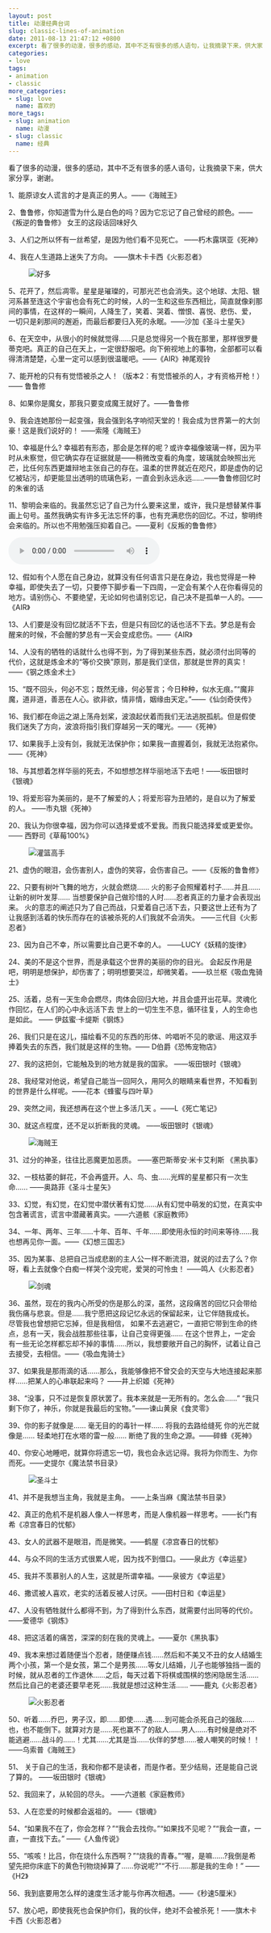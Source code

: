```yaml
---
layout: post
title: 动漫经典台词
slug: classic-lines-of-animation
date: 2011-08-13 21:47:12 +0800
excerpt: 看了很多的动漫，很多的感动，其中不乏有很多的感人语句，让我摘录下来，供大家分享，谢谢。
categories:
- love
tags:
- animation
- classic
more_categories:
- slug: love
  name: 喜欢的
more_tags:
- slug: animation
  name: 动漫
- slug: classic
  name: 经典
---
```


看了很多的动漫，很多的感动，其中不乏有很多的感人语句，让我摘录下来，供大家分享，谢谢。

1、能原谅女人谎言的才是真正的男人。——《海贼王》

2、鲁鲁修，你知道雪为什么是白色的吗？因为它忘记了自己曾经的颜色。——《叛逆的鲁鲁修》 女王的这段话回味好久

3、人们之所以怀有一丝希望，是因为他们看不见死亡。  ——朽木露琪亚《死神》

4、我在人生道路上迷失了方向。  ——旗木卡卡西《火影忍者》

<figure>
	<img src="{{ site.path.uploads }}2011/08/13/classic-lines-of-animation/all.jpg" alt="好多" />
</figure>

5、花开了，然后凋零。星星是璀璨的，可那光芒也会消失。这个地球、太阳、银河系甚至连这个宇宙也会有死亡的时候，人的一生和这些东西相比，简直就像刹那间的事情，在这样的一瞬间，人降生了，笑着、哭着、憎恨、喜悦、悲伤、爱， 一切只是刹那间的邂逅，而最后都要归入死的永眠。——沙加《圣斗士星矢》

6、在天空中，从很小的时候就觉得……只是总觉得另一个我在那里，那样很罗曼蒂克吧。真正的自己在天上，一定很舒服吧。向下俯视地上的事物，全部都可以看得清清楚楚，心里一定可以感到很温暖吧。——《AIR》神尾观铃

7、能开枪的只有有觉悟被杀之人！（版本2：有觉悟被杀的人，才有资格开枪！）—— 鲁鲁修


8、如果你是魔女，那我只要变成魔王就好了。——鲁鲁修

9、我会连她那份一起变强，我会强到名字响彻天堂的！我会成为世界第一的大剑豪！这是我们说好的！ ——索隆《海贼王》

10、幸福是什么? 幸福若有形态，那会是怎样的呢？或许幸福像玻璃一样，因为平时从未察觉，但它确实存在证据就是——稍微改变看的角度，玻璃就会映照出光芒，比任何东西更雄辩地主张自己的存在。温柔的世界就近在咫尺，即是虚伪的记忆被玷污，却更能显出透明的琉璃色彩，一直会到永远永远……——鲁鲁修回忆时的朱雀的话

11、黎明会来临的。我虽然忘记了自己为什么要来这里，或许，我只是想替某件事画上句号。虽然我确实有许多无法忘怀的事，也有充满悲伤的回忆。不过，黎明终会来临的。所以也不用勉强压抑着自己。——夏利《反叛的鲁鲁修》

<audio controls="controls">
	<source src="{{ site.path.uploads }}2011/08/13/classic-lines-of-animation/sunset.mp3" type="audio/mpeg" />
	Your browser does not support the audio element.
</audio>

12、假如有个人愿在自己身边，就算没有任何语言只是在身边，我也觉得是一种幸福，即使失去了一切，只要停下脚步看一下四周，一定会有某个人在你看得见的地方。请别伤心、不要绝望，无论如何也请别忘记，自己决不是孤单一人的。——《AIR》

13、人们要是没有回忆就活不下去，但是只有回忆的话也活不下去。梦总是有会醒来的时候，不会醒的梦总有一天会变成悲伤。——《AIR》

14、人没有的牺牲的话就什么也得不到，为了得到某些东西，就必须付出同等的代价，这就是炼金术的“等价交换”原则，那是我们坚信，那就是世界的真实！ ——《钢之炼金术士》

15、“既不回头，何必不忘；既然无缘，何必誓言；今日种种，似水无痕。”“魔非魔，道非道，善恶在人心。欲非欲，情非情，姻缘由天定。”——《仙剑奇侠传》

16、我们都在命运之湖上荡舟划桨，波浪起伏着而我们无法逃脱孤航。但是假使我们迷失了方向，波浪将指引我们穿越另一天的曙光。——《死神》

17、如果我手上没有剑，我就无法保护你；如果我一直握着剑，我就无法抱紧你。——《死神》

18、与其想着怎样华丽的死去，不如想想怎样华丽地活下去吧！——坂田银时《银魂》

19、将爱形容为美丽的，是不了解爱的人；将爱形容为丑陋的，是自以为了解爱的人。 ——市丸银《死神》

20、我认为你很幸福，因为你可以选择爱或不爱我。而我只能选择爱或更爱你。—— 西野司《草莓100%》

<figure>
	<img src="{{ site.path.uploads }}2011/08/13/classic-lines-of-animation/glgs.jpg" alt="灌篮高手" />
</figure>

21、虚伪的眼泪，会伤害别人，虚伪的笑容，会伤害自己。——《反叛的鲁鲁修》

22、只要有树叶飞舞的地方，火就会燃烧…… 火的影子会照耀着村子……并且……让新的树叶发芽…… 当想要保护自己做珍惜的人时……忍者真正的力量才会表现出来。 火的意志的阐述只为了自己而战，只爱着自己活下去，只要这世上还有为了让我感到活着的快乐而存在的该被杀死的人们我就不会消失。 ——三代目《火影忍者》

23、因为自己不幸，所以需要比自己更不幸的人。 ——LUCY《妖精的旋律》

24、美的不是这个世界，而是承载这个世界的美丽的你的目光。 会起反作用是吧，明明是想保护，却伤害了；明明想要哭泣，却微笑着。——玖兰枢《吸血鬼骑士》

25、活着，总有一天生命会燃尽，肉体会回归大地，并且会盛开出花草。灵魂化作回忆，在人们的心中永远活下去 世上的一切生生不息，循环往复，人的生命也是如此。 —— 伊兹蜜·卡缇斯《钢炼》

26、我们只是在这儿，描绘看不见的东西的形体、吟唱听不见的歌谣、用这双手捧着失去的东西，我们就是这样的生物。—— D伯爵《恐怖宠物店》

27、我的这把剑，它能触及到的地方就是我的国家。 ——坂田银时《银魂》

28、我经常对他说，希望自己能当一回阿久，用阿久的眼睛来看世界，不知看到的世界是什么样呢。——花本《蜂蜜与四叶草》

29、突然之间，我还想再在这个世上多活几天 。——L《死亡笔记》

30、就这点程度，还不足以折断我的灵魂。 ——坂田银时《银魂》

<figure>
	<img src="{{ site.path.uploads }}2011/08/13/classic-lines-of-animation/hzw.jpg" alt="海贼王" />
</figure>

31、过分的神圣，往往比恶魔更加恶质。 ——塞巴斯蒂安·米卡艾利斯 《黑执事》

32、一枝枯萎的鲜花，不会再盛开。人、鸟、虫……光辉的星星都只有一次生命……  ——奥路菲《圣斗士星矢》

33、幻觉，有幻觉，在幻觉中潜伏著有幻觉……从有幻觉中萌发的幻觉，在真实中包含著谎言，谎言中潜藏著真实。——六道骸《家庭教师》


34、一年、两年、三年……十年、百年、千年……即使用永恒的时间来等待……我也想再见你一面。——《幻想三国志》

35、因为某事、总把自己当成悲剧的主人公一样不断流泪，就说的过去了么？你呀，看上去就像个白痴一样哭个没完呢，爱哭的可怜虫！  ——鸣人《火影忍者》

<figure>
	<img src="{{ site.path.uploads }}2011/08/13/classic-lines-of-animation/jianhun.jpg" alt="剑魂" />
</figure>

36、虽然，现在的我内心所受的伤是那么的深，虽然，这段痛苦的回忆只会带给我伤痛与悲哀。但是……我宁愿把这段记忆永远的保留起来，让它伴随我成长。 尽管我也曾想把它忘掉，但是我相信， 如果不去逃避它，一直把它带到生命的终点，总有一天，我会战胜那些往事，让自己变得更强…… 在这个世界上，一定会有一些无论怎样都忘却不掉的事情……所以，我想要敞开自己的胸怀，试着让自己去接受，去相信。——《吸血鬼骑士》

37、如果我是那雨滴的话……那么，我能够像把不曾交会的天空与大地连接起来那样……把某人的心串联起来吗？  ——井上织姬《死神》

38、“没事，只不过是恢复原状罢了。我本来就是一无所有的。怎么会……” “我只剩下你了，神乐，你就是我最后的宝物。”——谏山黄泉《食灵零》

39、你的影子就像是…… 毫无目的的毒针一样…… 将我的去路给缝死 你的光芒就像是…… 轻柔地打在水塔的雷一般…… 断绝了我的生命之源。——碎蜂《死神》

40、你安心地睡吧，就算你将遗忘一切，我也会永远记得。我将为你而生、为你而死。——史提尔《魔法禁书目录》

<figure>
	<img src="{{ site.path.uploads }}2011/08/13/classic-lines-of-animation/sds.jpg" alt="圣斗士" />
</figure>

41、并不是我想当主角，我就是主角。 ——上条当麻《魔法禁书目录》

42、真正的危机不是机器人像人一样思考，而是人像机器一样思考。——长门有希《凉宫春日的忧郁》

43、女人的武器不是眼泪，而是微笑。——鹤屋《凉宫春日的忧郁》

44、与众不同的生活方式很累人呢，因为找不到借口。——泉此方《幸运星》

45、我并不羡慕别人的人生，这就是所谓幸福。——泉彼方《幸运星》

46、撒谎被人喜欢，老实的活着反被人讨厌。——田村日和《幸运星》

47、人没有牺牲就什么都得不到，为了得到什么东西，就需要付出同等的代价。 ——爱德华《钢炼》

48、把这活着的痛苦，深深的刻在我的灵魂上。——夏尔《黑执事》

49、我本来想过着随便当个忍者，随便赚点钱……然后和不美又不丑的女人结婚生两个小孩，第一个是女孩，第二个是男孩……等女儿结婚，儿子也能够独挡一面的时候，就从忍者的工作退休……之后，每天过着下将棋或围棋的悠闲隐居生活……然后比自己的老婆还要早老死……我就是想过这种生活……  ——鹿丸《火影忍者》

<figure>
	<img src="{{ site.path.uploads }}2011/08/13/classic-lines-of-animation/huoying.jpg" alt="火影忍者" />
</figure>

50、听着……乔巴，男子汉，即……即使……遇……到可能会杀死自己的强敌……也，也不能倒下。就算对方是……死也赢不了的敌人……男人……有时候是绝对不能逃避……战斗的……！尤其……尤其是当……伙伴的梦想……被人嘲笑的时候！！ ——乌索普《海贼王》

51、 关于自己的生活，我和你都不是读者，而是作者。至少结局，还是能自己说了算的。 ——坂田银时《银魂》

52、我回来了，从轮回的尽头。 ——六道骸《家庭教师》

53、人在恋爱的时候都会返祖的。 ——《银魂》

54、“如果我不在了，你会怎样？”“我会去找你。”“如果找不见呢？”“我会一直，一直，一直找下去。” ——《人鱼传说》

55、“咳咳！比吕，你在烧什么东西啊？”“烧我的青春。”“喔，是嘛……?我倒是希望先把你床底下的黄色刊物烧掉算了……你说呢?”“不行……那是我的生命！”  ——《H2》

56、我到底要用怎么样的速度生活才能与你再次相遇。——《秒速5厘米》

57、放心吧，即使我死也会保护你们，我的伙伴，绝对不会被杀死！——旗木卡卡西《火影忍者》
